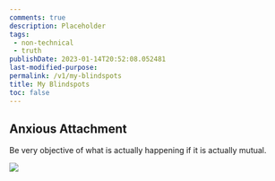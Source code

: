 ```yaml
---
comments: true
description: Placeholder 
tags:
 - non-technical
 - truth
publishDate: 2023-01-14T20:52:08.052481
last-modified-purpose: 
permalink: /v1/my-blindspots
title: My Blindspots
toc: false
---
```


## Anxious Attachment

Be very objective of what is actually happening if it is actually mutual.

![](https://www.youtube.com/watch?v=3wc87y6an_g)